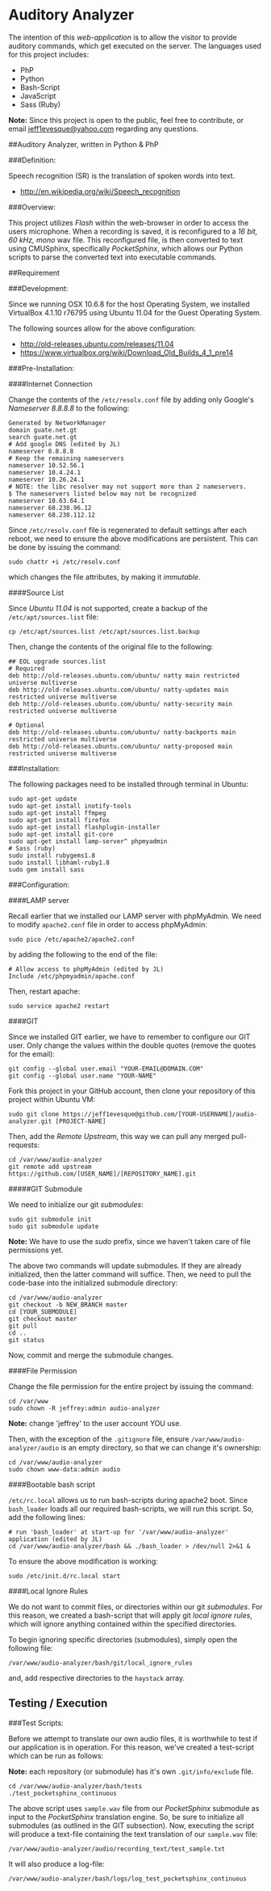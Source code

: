 Auditory Analyzer
=====================

The intention of this *web-application* is to allow the visitor to provide auditory commands, which get executed on the server.  The languages used for this project includes:

- PhP
- Python
- Bash-Script
- JavaScript
- Sass (Ruby)

**Note:** Since this project is open to the public, feel free to contribute, or email jeff1evesque@yahoo.com regarding any questions.

##Auditory Analyzer, written in Python & PhP

###Definition:

Speech recognition (SR) is the translation of spoken words into text.

- http://en.wikipedia.org/wiki/Speech_recognition

###Overview:

This project utilizes *Flash* within the web-browser in order to access the users microphone.  When a recording is saved, it is reconfigured to a *16 bit, 60 kHz, mono* wav file.  This reconfigured file, is then converted to text using CMUSphinx, specifically *PocketSphinx*, which allows our Python scripts to parse the converted text into executable commands.

##Requirement

###Development:

Since we running OSX 10.6.8 for the host Operating System, we installed VirtualBox 4.1.10 r76795 using Ubuntu 11.04 for the Guest Operating System.

The following sources allow for the above configuration:

- http://old-releases.ubuntu.com/releases/11.04
- https://www.virtualbox.org/wiki/Download_Old_Builds_4_1_pre14

###Pre-Installation:

####Internet Connection

Change the contents of the `/etc/resolv.conf` file by adding only Google's *Nameserver 8.8.8.8* to the following:

```
Generated by NetworkManager
domain guate.net.gt
search guate.net.gt
# Add google DNS (edited by JL)
nameserver 8.8.8.8
# Keep the remaining nameservers
nameserver 10.52.56.1
nameserver 10.4.24.1
nameserver 10.26.24.1
# NOTE: the libc resolver may not support more than 2 nameservers.
$ The nameservers listed below may not be recognized
nameserver 10.63.64.1
nameserver 68.238.96.12
nameserver 68.238.112.12
```

Since `/etc/resolv.conf` file is regenerated to default settings after each reboot, we need to ensure the above modifications are persistent.  This can be done by issuing the command:

```
sudo chattr +i /etc/resolv.conf
```

which changes the file attributes, by making it *immutable*.

####Source List

Since *Ubuntu 11.04* is not supported, create a backup of the  `/etc/apt/sources.list` file:

```
cp /etc/apt/sources.list /etc/apt/sources.list.backup
```

Then, change the contents of the original file to the following:

```
## EOL upgrade sources.list
# Required
deb http://old-releases.ubuntu.com/ubuntu/ natty main restricted universe multiverse
deb http://old-releases.ubuntu.com/ubuntu/ natty-updates main restricted universe multiverse
deb http://old-releases.ubuntu.com/ubuntu/ natty-security main restricted universe multiverse

# Optional
deb http://old-releases.ubuntu.com/ubuntu/ natty-backports main restricted universe multiverse
deb http://old-releases.ubuntu.com/ubuntu/ natty-proposed main restricted universe multiverse
```

###Installation:

The following packages need to be installed through terminal in Ubuntu:

```
sudo apt-get update
sudo apt-get install inotify-tools
sudo apt-get install ffmpeg
sudo apt-get install firefox
sudo apt-get install flashplugin-installer
sudo apt-get install git-core
sudo apt-get install lamp-server^ phpmyadmin
# Sass (ruby)
sudo install rubygems1.8
sudo install libhaml-ruby1.8
sudo gem install sass
```

###Configuration:

####LAMP server

Recall earlier that we installed our LAMP server with phpMyAdmin.  We need to modify `apache2.conf` file in order to access phpMyAdmin:

```
sudo pico /etc/apache2/apache2.conf
```

by adding the following to the end of the file:

```
# Allow access to phpMyAdmin (edited by JL)
Include /etc/phpmyadmin/apache.conf
```

Then, restart apache:

```
sudo service apache2 restart
```

####GIT

Since we installed GIT earlier, we have to remember to configure our GIT user.  Only change the values within the double quotes (remove the quotes for the email):

```
git config --global user.email "YOUR-EMAIL@DOMAIN.COM"
git config --global user.name "YOUR-NAME"
```

Fork this project in your GitHub account, then clone your repository of this project within Ubuntu VM:

```
sudo git clone https://jeff1evesque@github.com/[YOUR-USERNAME]/audio-analyzer.git [PROJECT-NAME]
```

Then, add the *Remote Upstream*, this way we can pull any merged pull-requests:

```
cd /var/www/audio-analyzer
git remote add upstream https://github.com/[USER_NAME]/[REPOSITORY_NAME].git
```

#####GIT Submodule

We need to initialize our git *submodules*:

```
sudo git submodule init
sudo git submodule update
```

**Note:** We have to use the *sudo* prefix, since we haven't taken care of file permissions yet.

The above two commands will update submodules.  If they are already initialized, then the latter command will suffice. Then, we need to pull the code-base into the initialized submodule directory:

```
cd /var/www/audio-analyzer
git checkout -b NEW_BRANCH master
cd [YOUR_SUBMODULE]
git checkout master
git pull
cd ..
git status
```

Now, commit and merge the submodule changes.

####File Permission

Change the file permission for the entire project by issuing the command:

```
cd /var/www
sudo chown -R jeffrey:admin audio-analyzer
```

**Note:** change 'jeffrey' to the user account YOU use.

Then, with the exception of the `.gitignore` file, ensure `/var/www/audio-analyzer/audio` is an empty directory, so that we can change it's ownership:

```
cd /var/www/audio-analyzer
sudo chown www-data:admin audio
```

####Bootable bash script

`/etc/rc.local` allows us to run bash-scripts during apache2 boot.  Since `bash_loader` loads all our required bash-scripts, we will run this script.  So, add the following lines:

```
# run 'bash_loader' at start-up for '/var/www/audio-analyzer' application (edited by JL)
cd /var/www/audio-analyzer/bash && ./bash_loader > /dev/null 2>&1 &
```

To ensure the above modification is working:

```
sudo /etc/init.d/rc.local start
```

####Local Ignore Rules

We do not want to commit files, or directories within our git *submodules*.  For this reason, we created a bash-script that will apply git *local ignore rules*, which will ignore anything contained within the specified directories.

To begin ignoring specific directories (submodules), simply open the following file:

```
/var/www/audio-analyzer/bash/git/local_ignore_rules
```

and, add respective directories to the `haystack` array.

## Testing / Execution

###Test Scripts:

Before we attempt to translate our own audio files, it is worthwhile to test if our application is in operation.  For this reason, we've created a test-script which can be run as follows:

**Note:** each repository (or submodule) has it's own `.git/info/exclude` file.

```
cd /var/www/audio-analyzer/bash/tests
./test_pocketsphinx_continuous
```

The above script uses `sample.wav` file from our *PocketSphinx* submodule as input to the *PocketSphinx* translation engine.  So, be sure to initialize all submodules (as outlined in the GIT subsection).  Now, executing the script will produce a text-file containing the text translation of our `sample.wav` file:

```
/var/www/audio-analyzer/audio/recording_text/test_sample.txt
```

It will also produce a log-file:

```
/var/www/audio-analyzer/bash/logs/log_test_pocketsphinx_continuous
```
